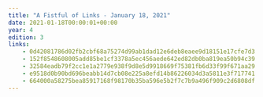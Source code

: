 ```yaml
---
title: "A Fistful of Links - January 18, 2021"
date: 2021-01-18T00:00:01+00:00
year: 4
edition: 3
links:
    - 0d42081786d02fb2cbf68a75274d99ab1dad12e6deb8eaee9d18151e17cfe7d3
    - 152f8548608005add85be1cf3378a5ec456aede642ed82db0ba819ea50b94c39
    - 32584eadb79f2cc1e1a2779e938f9d8e5d9918669f75381fb6d33f99f671aa29
    - e9518d0b90bd696beabb14d7cb08e225a8efd14b86226034d3a5811e3f717741
    - 664000a58275bea85917168f98170b35ba596e5b2f7c7b9a496f909c2d6808df
---
```



